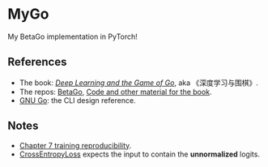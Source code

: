 # MyGo

My BetaGo implementation in PyTorch!

## References

- The book: [*Deep Learning and the Game of Go*](https://www.manning.com/books/deep-learning-and-the-game-of-go),
  aka 《深度学习与围棋》.
- The repos: [BetaGo](https://github.com/maxpumperla/betago), [Code and other material for the book](https://github.com/maxpumperla/deep_learning_and_the_game_of_go).
- [GNU Go](https://www.gnu.org/software/gnugo/): the CLI design reference.

## Notes

- [Chapter 7 training reproducibility](https://github.com/maxpumperla/deep_learning_and_the_game_of_go/issues/108).
- [CrossEntropyLoss](https://pytorch.org/docs/stable/generated/torch.nn.CrossEntropyLoss.html#torch.nn.CrossEntropyLoss)
  expects the input to contain the **unnormalized** logits.
